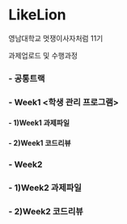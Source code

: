 # LikeLion
<!Doctype>
<html>
<head>
</head>

<body>
<p> 영남대학교 멋쟁이사자처럼 11기 </p>
<p> 과제업로드 및 수행과정</p>
<h3> - 공통트랙 <HTML/CSS 실습> </h3>
<h3> - Week1 <학생 관리 프로그램> </h3>
  <h4> - 1)Week1 과제파일</h4>
  <h4> - 2)Week1 코드리뷰</h4>
<h3> - Week2 <Django Blog Modeling>
  <h4> - 1)Week2 과제파일 </h4>
  <h4> - 2)Week2 코드리뷰 </h4>
</body>

</html>

